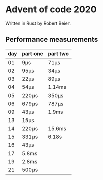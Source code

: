 # Advent of code 2020

Written in Rust by Robert Beier.

## Performance measurements

|day|part one|part two|
|---|---|---|
|01|9μs|71μs|
|02|95μs|34μs|
|03|22μs|89μs|
|04|54μs|1.14ms|
|05|220μs|350μs|
|06|679μs|787μs|
|09|43μs|1.9ms|
|13|15μs|| 
|14|220μs|15.6ms|
|15|331μs|6.18s|
|16|43μs||
|17|5.8ms||
|19|2.8ms||
|21|500μs||

